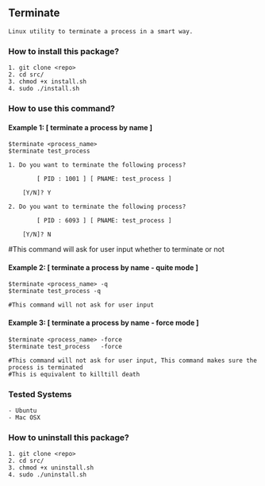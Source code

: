 ## Terminate

    Linux utility to terminate a process in a smart way. 

### How to install this package?

    1. git clone <repo>
    2. cd src/
    3. chmod +x install.sh
    4. sudo ./install.sh


### How to use this command?

#### Example 1: [ terminate a process by name ]

    $terminate <process_name>
    $terminate test_process
 
	1. Do you want to terminate the following process?
  	    
            [ PID : 1001 ] [ PNAME: test_process ] 

	    [Y/N]? Y
 
	2. Do you want to terminate the following process?
  	    
            [ PID : 6093 ] [ PNAME: test_process ] 

	    [Y/N]? N
 

   #This command will ask for user input whether to terminate or not
    

#### Example 2: [ terminate a process by name - quite mode ]
    
    $terminate <process_name> -q
    $terminate test_process -q
   
    #This command will not ask for user input
 
#### Example 3: [ terminate a process by name - force mode ]
    
    $terminate <process_name> -force
    $terminate test_process   -force
   
    #This command will not ask for user input, This command makes sure the process is terminated
    #This is equivalent to killtill death
    
### Tested Systems

    - Ubuntu
    - Mac OSX

### How to uninstall this package?

    1. git clone <repo>
    2. cd src/
    3. chmod +x uninstall.sh
    4. sudo ./uninstall.sh


